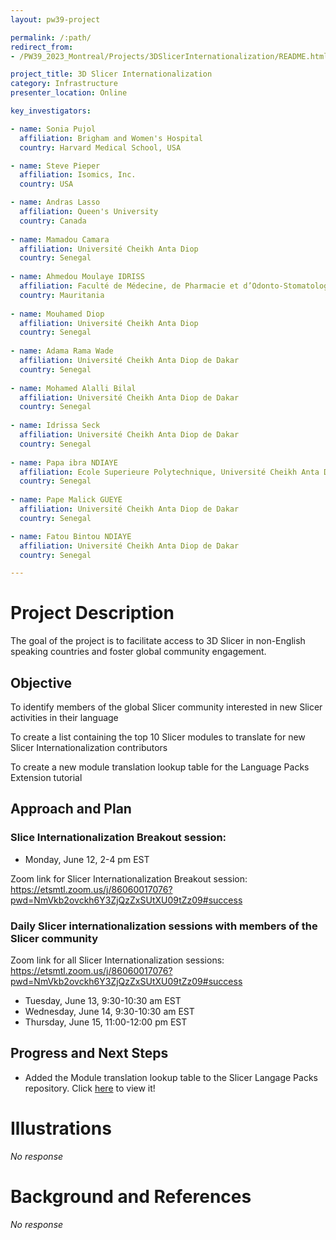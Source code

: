 ```yaml
---
layout: pw39-project

permalink: /:path/
redirect_from:
- /PW39_2023_Montreal/Projects/3DSlicerInternationalization/README.html

project_title: 3D Slicer Internationalization
category: Infrastructure
presenter_location: Online

key_investigators:

- name: Sonia Pujol
  affiliation: Brigham and Women's Hospital
  country: Harvard Medical School, USA

- name: Steve Pieper
  affiliation: Isomics, Inc.
  country: USA

- name: Andras Lasso
  affiliation: Queen's University
  country: Canada
  
- name: Mamadou Camara
  affiliation: Université Cheikh Anta Diop
  country: Senegal
  
- name: Ahmedou Moulaye IDRISS  
  affiliation: Faculté de Médecine, de Pharmacie et d’Odonto-Stomatologie, Université de Nouakchott
  country: Mauritania
  
- name: Mouhamed Diop
  affiliation: Université Cheikh Anta Diop
  country: Senegal
  
- name: Adama Rama Wade
  affiliation: Université Cheikh Anta Diop de Dakar
  country: Senegal
  
- name: Mohamed Alalli Bilal
  affiliation: Université Cheikh Anta Diop de Dakar
  country: Senegal
  
- name: Idrissa Seck
  affiliation: Université Cheikh Anta Diop de Dakar
  country: Senegal
  
- name: Papa ibra NDIAYE
  affiliation: Ecole Superieure Polytechnique, Université Cheikh Anta Diop de Dakar
  country: Senegal
  
- name: Pape Malick GUEYE
  affiliation: Université Cheikh Anta Diop de Dakar
  country: Senegal

- name: Fatou Bintou NDIAYE
  affiliation: Université Cheikh Anta Diop de Dakar
  country: Senegal

---
```


# Project Description

<!-- Add a short paragraph describing the project. -->

The goal of the project is to facilitate access to 3D Slicer in non-English speaking countries and foster global community engagement.

## Objective

<!-- Describe here WHAT you would like to achieve (what you will have as end result). -->

To identify members of the global Slicer community interested in new Slicer activities in their language

To create a list containing the top 10 Slicer modules to translate for new Slicer Internationalization contributors

To create a new module translation lookup table for the Language Packs Extension tutorial

## Approach and Plan

<!-- Describe here HOW you would like to achieve the objectives stated above. -->

### Slice Internationalization Breakout session:

* Monday, June 12, 2-4 pm EST

Zoom link for Slicer Internationalization Breakout session: https://etsmtl.zoom.us/j/86060017076?pwd=NmVkb2ovckh6Y3ZjQzZxSUtXU09tZz09#success

### Daily Slicer internationalization sessions with members of the Slicer community

Zoom link for all Slicer Internationalization sessions: https://etsmtl.zoom.us/j/86060017076?pwd=NmVkb2ovckh6Y3ZjQzZxSUtXU09tZz09#success

* Tuesday, June 13, 9:30-10:30 am EST
* Wednesday, June 14, 9:30-10:30 am EST
* Thursday, June 15, 11:00-12:00 pm EST

## Progress and Next Steps

<!-- Update this section as you make progress, describing of what you have ACTUALLY DONE.
     If there are specific steps that you could not complete then you can describe them here, too. -->
     
* Added the Module translation lookup table to the Slicer Langage Packs repository. Click [here](https://github.com/Slicer/SlicerLanguagePacks/blob/main/Module%20translation%20lookup%20table.md) to view it!


# Illustrations

<!-- Add pictures and links to videos that demonstrate what has been accomplished. -->

*No response*

# Background and References

<!-- If you developed any software, include link to the source code repository.
     If possible, also add links to sample data, and to any relevant publications. -->

*No response*
